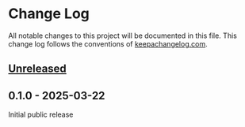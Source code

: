 # Change Log
All notable changes to this project will be documented in this file. This change log follows the conventions of [keepachangelog.com](http://keepachangelog.com/).

## [Unreleased]

## 0.1.0 - 2025-03-22

Initial public release

[Unreleased]: https://github.com/joshuadavey/ottla/compare/0.1.0...HEAD

